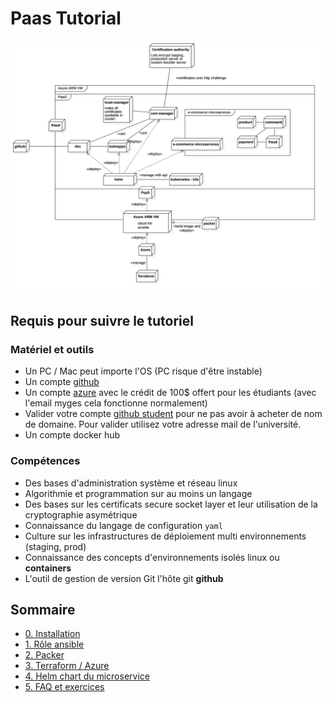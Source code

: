 # Paas Tutorial

![paas](images/archi.jpg)

## Requis pour suivre le tutoriel

### Matériel et outils

- Un PC / Mac peut importe l'OS (PC risque d'être instable)
- Un compte [github](http://github.com/)
- Un compte [azure](https://azure.microsoft.com/fr-fr/) avec le crédit de 100$ offert pour les étudiants (avec l'email myges cela fonctionne normalement)
- Valider votre compte [github student](https://education.github.com/globalcampus/student) pour ne pas avoir à acheter de nom de domaine. Pour valider utilisez votre adresse mail de l'université.
- Un compte docker hub

### Compétences
- Des bases d'administration système et réseau linux
- Algorithmie et programmation sur au moins un langage
- Des bases sur les certificats secure socket layer et leur utilisation de la cryptographie asymétrique
- Connaissance du langage de configuration `yaml`
- Culture sur les infrastructures de déploiement multi environnements (staging, prod)
- Connaissance des concepts d'environnements isolés linux ou **containers**
- L'outil de gestion de version Git l'hôte git **github**

## Sommaire

- [0. Installation](doc/0-install.md)
- [1. Rôle ansible](doc/1-ansible-role.md)
- [2. Packer](doc/2-packer-playbook.md)
- [3. Terraform / Azure](doc/3-terraform-azure.md)
- [4. Helm chart du microservice](doc/4-helm-chart.md)
- [5. FAQ et exercices](doc/5-allez-plus-loin.md)
